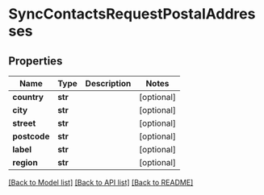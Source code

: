 # SyncContactsRequestPostalAddresses

## Properties
Name | Type | Description | Notes
------------ | ------------- | ------------- | -------------
**country** | **str** |  | [optional] 
**city** | **str** |  | [optional] 
**street** | **str** |  | [optional] 
**postcode** | **str** |  | [optional] 
**label** | **str** |  | [optional] 
**region** | **str** |  | [optional] 

[[Back to Model list]](../README.md#documentation-for-models) [[Back to API list]](../README.md#documentation-for-api-endpoints) [[Back to README]](../README.md)


